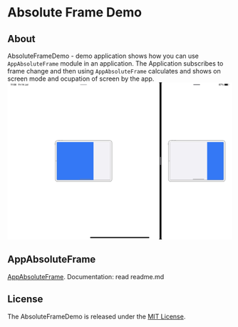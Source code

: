 # Absolute Frame Demo

## About
AbsoluteFrameDemo - demo application shows how you can use `AppAbsoluteFrame` module in an application.
The Application subscribes to frame change and then using `AppAbsoluteFrame` calculates and shows on screen mode and ocupation of screen by the app.
![AbsoluteFrameDemo screenshot](./screenshot.jpeg)

## AppAbsoluteFrame
[AppAbsoluteFrame](https://misha2g@bitbucket.org/misha2g/appabsoluteframe.git). Documentation: read readme.md

## License
The AbsoluteFrameDemo is released under the [MIT License](https://opensource.org/license/mit/).